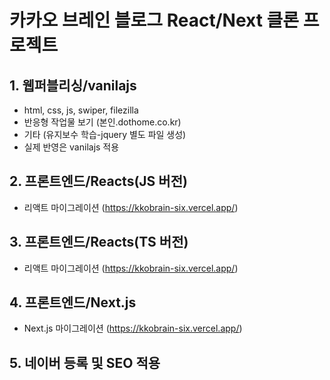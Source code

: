 # 카카오 브레인 블로그 React/Next 클론 프로젝트

## 1. 웹퍼블리싱/vanilajs

- html, css, js, swiper, filezilla
- 반응형 작업물 보기 (본인.dothome.co.kr)
- 기타 (유지보수 학습-jquery 별도 파일 생성)
- 실제 반영은 vanilajs 적용

## 2. 프론트엔드/Reacts(JS 버전)

- 리액트 마이그레이션 (https://kkobrain-six.vercel.app/)

## 3. 프론트엔드/Reacts(TS 버전)

- 리액트 마이그레이션 (https://kkobrain-six.vercel.app/)

## 4. 프론트엔드/Next.js

- Next.js 마이그레이션 (https://kkobrain-six.vercel.app/)

## 5. 네이버 등록 및 SEO 적용
